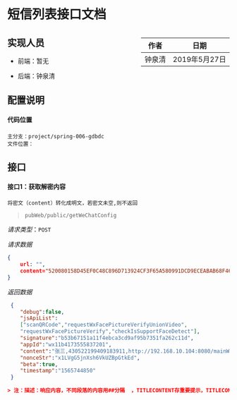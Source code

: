 # 短信列表接口文档

<div style="float:right">

|作者|日期|
|----|---|
|钟泉清|2019年5月27日|

</div>

## 实现人员

* 前端：暂无

* 后端：钟泉清

## 配置说明

#### 代码位置

	主分支：project/spring-006-gdbdc
	文件位置：


## 接口

#### 接口1：获取解密内容

    将密文（content）转化成明文，若密文未空,则不返回
	

> `pubWeb/public/getWeChatConfig`

*请求类型*：`POST`

*请求数据*

```json
{
	url: "",	   
	content="520080158D45EF0C48C896D713924CF3F65A580991DCD9ECEABAB68F46D2399139DC063DA1E87D2255106EB81210080AA0AE99B568635460FB8DD8A8CA02FA2A060379301D6B274D08840402CA0A94CAC5CB4B0275DF4DB1572820EC9AF923E1FAB72E1088327813FFC5578CAF698B3C"
}
```

*返回数据*

```json
 {
    "debug":false,
    "jsApiList":
    ["scanQRCode","requestWxFacePictureVerifyUnionVideo",
    "requestWxFacePictureVerify","checkIsSupportFaceDetect"],
    "signature":"b53b67151a11f4ebca3cd9af95b7351fa262c11d",
    "appId":"wx11b4173555837201",
    "content":"张三,430522199409183911,http://192.168.10.104:8080/mainWeb/index/zhjg,58dc35ad-9f9d-4394-b78f-e7c74e91dd16",
    "nonceStr":"x1LVgG5jnXsh6VkUZBpGtkEd",
    "beta":true,
    "timestamp":"1565744850"
 }
 
> 注：描述：响应内容，不同段落的内容用##分隔  ，TITLECONTENT存重要提示，TITLECONTENT1存其他内容

